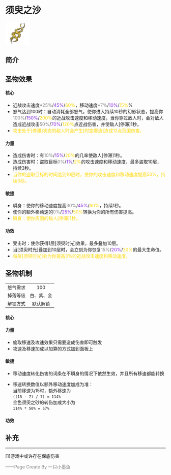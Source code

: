 # 须臾之沙
![须臾之沙](../Img/Texture2D_Potion/须臾之沙.png)
## 简介
## 圣物效果
#### **核心**  
- 近战攻击速度+<font color=gray>25%</font>/<font color=BlueViolet>45%</font>/<font color=gold>60%</font>，移动速度+<font color=gray>7%</font>/<font color=BlueViolet>10%</font>/<font color=gold>15%</font>%
 - 怒气达到100时：自动消耗全部怒气，使你进入持续10秒的幻影状态，提高你<font color=gray>100%</font>/<font color=BlueViolet>150%</font>/<font color=gold>200%</font>的近战攻击速度和移动速度，当你穿过敌人时，会对敌人造成近战攻击<font color=gray>50%</font>/<font color=BlueViolet>70%</font>/<font color=gold>120%</font>点近战伤害，并使敌人[停滞]1秒。
- <font color=gold>攻击处于[停滞]状态的敌人时会产生[时空爆流]造成12点范围伤害。</font>
#### **力量** 
- 造成伤害时：有<font color=gray>10%</font>/<font color=BlueViolet>15%</font>/<font color=gold>20%</font>的几率使敌人[停滞]1秒。
- 造成伤害时：盗取目标<font color=gray>0%</font>/<font color=BlueViolet>1%</font>/<font color=gold>2%</font>的攻击速度和移动速度，最多盗取10层，持续3秒。
- <font color=gold>当你的盗取目标的时间达到10层时，使你的攻击速度和移动速度提高50%，持续3秒。</font>

#### **敏捷**
- 瞬身：使你的移动速度提高<font color=gray>30%</font>/<font color=BlueViolet>45%</font>/<font color=gold>60%</font>，持续1秒。
- 使你的额外移动速的<font color=gray>0%</font>/<font color=BlueViolet>25%</font>/<font color=gold>50%</font>转换为你的所有伤害提高。
- <font color=gold>瞬身：使你周围的敌人[停滞]1秒。</font>

#### **功效**
- 受击时：使你获得1层[须臾时光]效果，最多叠加10层。
- 当[须臾时光]叠加到10层时，会立刻为你恢复<font color=gray>15%</font>/<font color=BlueViolet>20%</font>/<font color=gold>20%</font>的最大生命值。
- <font color=gold>每层[须臾时光]会为你提高3%的近战攻击速度和移动速度。</font>


## 圣物机制
|||
| :----: | :----: |
|怒气需求|100|
|掉落等级|白、紫、金|
|解锁方式|默认解锁|

#### **核心**

#### **力量**
- 偷取移速及攻速效果只需要造成伤害即可触发
- 攻速及移速加成以加算的方式加到面板上
#### **敏捷**
- 移动速度转化伤害的词条在不瞬身的情况下依然生效，并且所有移速都能转换

- 移速转换数值以额外移动速度加成为准：  
当前移速为15时，额外移速为  
`((15 - 7) / 7) = 114%`  
金色须臾之砂的转伤加成大小为  
`114% * 50% = 57%`
#### **功效**


## 补充

---
[1]游戏中或许存在保底伤害

<font color=grey>——Page Create By 一只小墨鱼</font>
